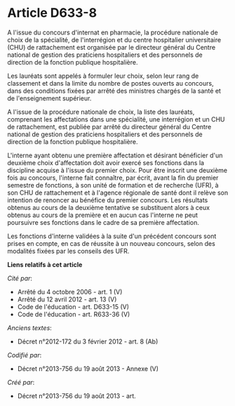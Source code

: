 # Article D633-8

A l'issue du concours d'internat en pharmacie, la procédure nationale de choix de la spécialité, de l'interrégion et du
centre hospitalier universitaire (CHU) de rattachement est organisée par le directeur général du Centre national de gestion
des praticiens hospitaliers et des personnels de direction de la fonction publique hospitalière.

Les lauréats sont appelés à formuler leur choix, selon leur rang de classement et dans la limite du nombre de postes ouverts
au concours, dans des conditions fixées par arrêté des ministres chargés de la santé et de l'enseignement supérieur.

A l'issue de la procédure nationale de choix, la liste des lauréats, comprenant les affectations dans une spécialité, une
interrégion et un CHU de rattachement, est publiée par arrêté du directeur général du Centre national de gestion des
praticiens hospitaliers et des personnels de direction de la fonction publique hospitalière.

L'interne ayant obtenu une première affectation et désirant bénéficier d'un deuxième choix d'affectation doit avoir exercé
ses fonctions dans la discipline acquise à l'issue du premier choix. Pour être inscrit une deuxième fois au concours,
l'interne fait connaître, par écrit, avant la fin du premier semestre de fonctions, à son unité de formation et de recherche
(UFR), à son CHU de rattachement et à l'agence régionale de santé dont il relève son intention de renoncer au bénéfice du
premier concours. Les résultats obtenus au cours de la deuxième tentative se substituent alors à ceux obtenus au cours de la
première et en aucun cas l'interne ne peut poursuivre ses fonctions dans le cadre de sa première affectation.

Les fonctions d'interne validées à la suite d'un précédent concours sont prises en compte, en cas de réussite à un nouveau
concours, selon des modalités fixées par les conseils des UFR.

**Liens relatifs à cet article**

_Cité par_:

  - Arrêté du 4 octobre 2006 - art. 1 (V)
  - Arrêté du 12 avril 2012 - art. 13 (V)
  - Code de l'éducation - art. D633-15 (V)
  - Code de l'éducation - art. R633-36 (V)

_Anciens textes_:

  - Décret n°2012-172 du 3 février 2012 - art. 8 (Ab)

_Codifié par_:

  - Décret n°2013-756 du 19 août 2013 -  Annexe (V)

_Créé par_:

  - Décret n°2013-756 du 19 août 2013 - art.
